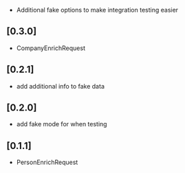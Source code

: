 * Additional fake options to make integration testing easier 

## [0.3.0]
* CompanyEnrichRequest

## [0.2.1]
* add additional info to fake data

## [0.2.0]
* add fake mode for when testing

## [0.1.1]
* PersonEnrichRequest
